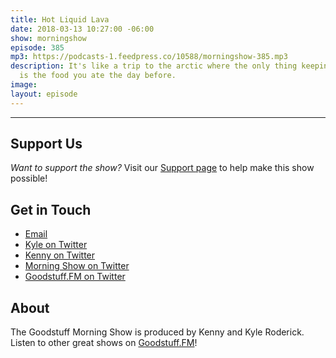 ```yaml
---
title: Hot Liquid Lava
date: 2018-03-13 10:27:00 -06:00
show: morningshow
episode: 385
mp3: https://podcasts-1.feedpress.co/10588/morningshow-385.mp3
description: It's like a trip to the arctic where the only thing keeping you warm
  is the food you ate the day before.
image: 
layout: episode
---
```




---

## Support Us
*Want to support the show?* Visit our [Support page](https://goodstuff.fm/support) to help make this show possible!

## Get in Touch
* [Email](mailto:kyle@goodstuff.fm)
* [Kyle on Twitter](http://twitter.com/dogburps)
* [Kenny on Twitter](http://twitter.com/pizzarobotics)
* [Morning Show on Twitter](http://twitter.com/morningshowam)
* [Goodstuff.FM on Twitter](http://twitter.com/goodstufffm)

## About
The Goodstuff Morning Show is produced by Kenny and Kyle Roderick. Listen to other great shows on [Goodstuff.FM](http://goodstuff.fm/shows)!